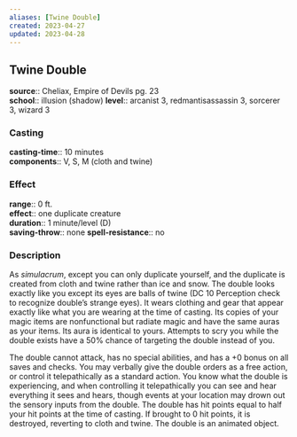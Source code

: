 ```yaml
---
aliases: [Twine Double]
created: 2023-04-27
updated: 2023-04-28
---
```


## Twine Double

**source**:: Cheliax, Empire of Devils pg. 23  
**school**:: illusion (shadow)
**level**:: arcanist 3, redmantisassassin 3, sorcerer 3, wizard 3

### Casting

**casting-time**:: 10 minutes  
**components**:: V, S, M (cloth and twine)

### Effect

**range**:: 0 ft.  
**effect**:: one duplicate creature  
**duration**:: 1 minute/level (D)  
**saving-throw**:: none
**spell-resistance**:: no

### Description

As *simulacrum*, except you can only duplicate yourself, and the duplicate is created from cloth and twine rather than ice and snow. The double looks exactly like you except its eyes are balls of twine (DC 10 Perception check to recognize double’s strange eyes). It wears clothing and gear that appear exactly like what you are wearing at the time of casting. Its copies of your magic items are nonfunctional but radiate magic and have the same auras as your items. Its aura is identical to yours. Attempts to scry you while the double exists have a 50% chance of targeting the double instead of you.  
  
The double cannot attack, has no special abilities, and has a +0 bonus on all saves and checks. You may verbally give the double orders as a free action, or control it telepathically as a standard action. You know what the double is experiencing, and when controlling it telepathically you can see and hear everything it sees and hears, though events at your location may drown out the sensory inputs from the double. The double has hit points equal to half your hit points at the time of casting. If brought to 0 hit points, it is destroyed, reverting to cloth and twine. The double is an animated object.
